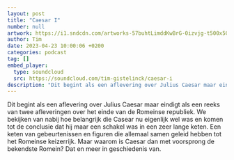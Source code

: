 ```yaml
---
layout: post
title: "Caesar I"
number: null
artwork: https://i1.sndcdn.com/artworks-57buhtLimddKwBrG-0izvjg-t500x500.jpg
author: Tim
date: 2023-04-23 10:00:06 +0200
categories: podcast
tag: []
embed_player:
  type: soundcloud
  src: https://soundcloud.com/tim-gistelinck/caesar-i
description: "Dit begint als een aflevering over Julius Caesar maar eindigt als een reeks van twee afleveringen over het einde van de Romeinse republiek."
---
```

Dit begint als een aflevering over Julius Caesar maar eindigt als een reeks van twee afleveringen over het einde van de Romeinse republiek. We bekijken van nabij hoe belangrijk die Casear nu eigenlijk wel was en komen tot de conclusie dat hij maar een schakel was in een zeer lange keten. Een keten van gebeurtenissen en figuren die allemaal samen geleid hebben tot het Romeinse keizerrijk. Maar waarom is Caesar dan met voorsprong de bekendste Romein? Dat en meer in geschiedenis van.